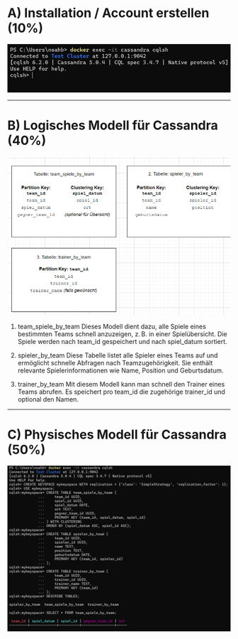 # A) Installation / Account erstellen (10%)
![connect](connect.png)

--- 

# B) Logisches Modell für Cassandra (40%)
![cassandra](model.png)

1. team_spiele_by_team
Dieses Modell dient dazu, alle Spiele eines bestimmten Teams schnell anzuzeigen, z. B. in einer Spielübersicht. Die Spiele werden nach team_id gespeichert und nach spiel_datum sortiert.

2. spieler_by_team
Diese Tabelle listet alle Spieler eines Teams auf und ermöglicht schnelle Abfragen nach Teamzugehörigkeit. Sie enthält relevante Spielerinformationen wie Name, Position und Geburtsdatum.

3. trainer_by_team
Mit diesem Modell kann man schnell den Trainer eines Teams abrufen. Es speichert pro team_id die zugehörige trainer_id und optional den Namen.

---

# C) Physisches Modell für Cassandra (50%)

![cassandra](physic.png)
